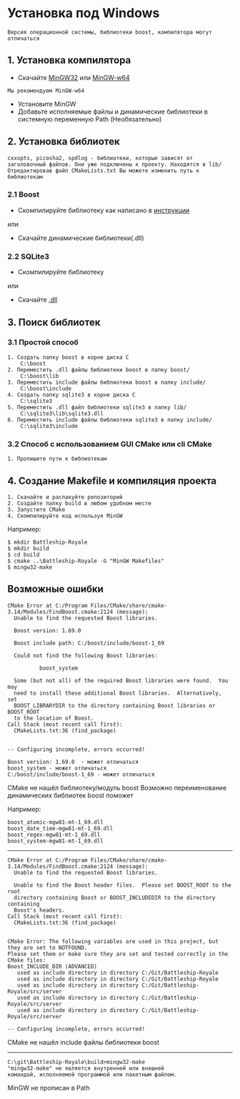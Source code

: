 # Установка под Windows
```
Версия операционной системы, библиотеки boost, компилятора могут отличаться
```

## 1. Установка компилятора

* Скачайте [MinGW32](http://www.mingw.org/) или [MinGW-w64](https://mingw-w64.org/doku.php)
```
Мы рекомендуем MinGW-w64
```
* Установите MinGW
* Добавьте исполняемые файлы и динамические библиотеки в системную переменную Path (Необязательно)

## 2. Установка библиотек

```
cxxopts, picosha2, spdlog - библиотеки, которые зависят от заголовочный файлов. Они уже подключены к проекту. Находятся в lib/
Отредактировав файл CMakeLists.txt Вы можете изменить путь к библиотекам
```

### 2.1 Boost

* Скомпилируйте библиотеку как написано в [инструкции](https://www.boost.org/doc/libs/1_69_0/more/getting_started/windows.html)

или
* Скачайте динамические библиотеки(.dll)

### 2.2 SQLite3

* Скомпилируйте библиотеку

или

* Скачайте [.dll](https://www.sqlite.org/download.html)

## 3. Поиск библиотек
### 3.1 Простой способ

    1. Создать папку boost в корне диска C
        C:\boost
    2. Переместить .dll файлы библиотеки boost в папку boost/
        C:\boost\lib
    3. Переместить include файлы библиотеки boost в папку include/
        C:\boost\include
    4. Создать папку sqlite3 в корне диска C
        C:\sqlite3
    5. Переместить .dll файл библиотеки sqlite3 в папку lib/
        C:\sqlite3\lib\sqlite3.dll
    6. Переместить include файлы библиотеки sqlite3 в папку include/
        C:\sqlite3\include

### 3.2 Способ с использованием GUI CMake или cli CMake

    1. Пропишите пути к библиотекам

## 4. Создание Makefile и компиляция проекта

    1. Скачайте и распакуйте репозиторий
    2. Создайте папку build в любом удобном месте
    3. Запустите CMake
    4. Скомпилируйте код используя MinGW

Например:

    $ mkdir Battleship-Royale
    $ mkdir build
    $ cd build
    $ cmake ..\Battleship-Royale -G "MinGW Makefiles"
    $ mingw32-make


## Возможные ошибки

```
CMake Error at C:/Program Files/CMake/share/cmake-3.14/Modules/FindBoost.cmake:2124 (message):
  Unable to find the requested Boost libraries.

  Boost version: 1.69.0

  Boost include path: C:/boost/include/boost-1_69

  Could not find the following Boost libraries:

          boost_system

  Some (but not all) of the required Boost libraries were found.  You may
  need to install these additional Boost libraries.  Alternatively, set
  BOOST_LIBRARYDIR to the directory containing Boost libraries or BOOST_ROOT
  to the location of Boost.
Call Stack (most recent call first):
  CMakeLists.txt:36 (find_package)


-- Configuring incomplete, errors occurred!
```

```
Boost version: 1.69.0  - может отличаться
boost_system - может отличаться
C:/boost/include/boost-1_69 - может отличаться
```
CMake не нашёл библиотеку/модуль boost
Возможно переименование динамических библиотек boost поможет

Например:
```
boost_atomic-mgw81-mt-1_69.dll
boost_date_time-mgw81-mt-1_69.dll
boost_regex-mgw81-mt-1_69.dll
boost_system-mgw81-mt-1_69.dll
```

---
```
CMake Error at C:/Program Files/CMake/share/cmake-3.14/Modules/FindBoost.cmake:2124 (message):
  Unable to find the requested Boost libraries.

  Unable to find the Boost header files.  Please set BOOST_ROOT to the root
  directory containing Boost or BOOST_INCLUDEDIR to the directory containing
  Boost's headers.
Call Stack (most recent call first):
  CMakeLists.txt:36 (find_package)


CMake Error: The following variables are used in this project, but they are set to NOTFOUND.
Please set them or make sure they are set and tested correctly in the CMake files:
Boost_INCLUDE_DIR (ADVANCED)
   used as include directory in directory C:/Git/Battleship-Royale
   used as include directory in directory C:/Git/Battleship-Royale
   used as include directory in directory C:/Git/Battleship-Royale/src/server
   used as include directory in directory C:/Git/Battleship-Royale/src/server
   used as include directory in directory C:/Git/Battleship-Royale/src/server

-- Configuring incomplete, errors occurred!
```

CMake не нашёл include файлы библиотеки boost

---
```
C:\git\Battleship-Royale\build>mingw32-make
"mingw32-make" не является внутренней или внешней
командой, исполняемой программой или пакетным файлом.
```

MinGW не прописан в Path